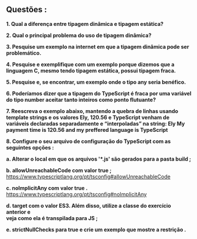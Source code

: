 ## Questões :

**1. Qual a diferença entre tipagem dinâmica e tipagem estática?**
  
**2. Qual o principal problema do uso de tipagem dinâmica?**
 
**3. Pesquise um exemplo na internet em que a tipagem dinâmica pode ser
problemático.**

**4. Pesquise e exemplifique com um exemplo porque dizemos que a linguagem C,
mesmo tendo tipagem estática, possui tipagem fraca.**

**5. Pesquise e, se encontrar, um exemplo onde o tipo any seria benéfico.**

**6. Poderíamos dizer que a tipagem do TypeScript é fraca por uma variável do tipo
number aceitar tanto inteiros como ponto flutuante?**

**7. Reescreva o exemplo abaixo, mantendo a quebra de linhas usando template
strings e os valores Ely, 120.56 e TypeScript venham de variáveis declaradas
separadamente e “interpoladas” na string:
Ely
My payment time is 120.56
and
my preffered language is TypeScript**


**8. Configure o seu arquivo de configuração do TypeScript com as seguintes opções                                   :**

**a. Alterar o local em que os arquivos '*.js' são gerados para a pasta build                                          ;**

**b. allowUnreachableCode com valor true                                                                             ;**
https://www.typescriptlang.org/pt/tsconfig#allowUnreachableCode

**c. noImplicitAny com valor true                                                                                     .**
https://www.typescriptlang.org/pt/tsconfig#noImplicitAny

**d. target com o valor ES3. Além disso, utilize a classe do exercício anterior e                                               
veja como ela é transpilada para JS                                                                                    ;**

**e. strictNullChecks para true e crie um exemplo que mostre a restrição                                                .**
